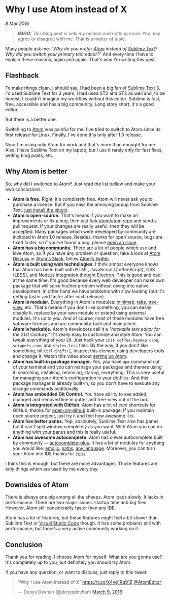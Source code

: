 # Why I use Atom instead of X

_8 Mar 2016_

> **_IMHO:_** This blog post is only _my opinion_ and nothing more. You may agree or disagree with me. That is a matter of taste.

Many people ask me: _“Why do you prefer [Atom][atom] instead of [Sublime Text][st3]? Why did you switch your primary text editor?”_ And every time I have to explain these reasons, again and again. That's why I'm writing this post.

## Flashback

To make things clean, I should say, I had been a big fan of [Sublime Text 3][st3]. I'd used Sublime Text for 3 years, I had used ST2 and ST3 as well and, to be honest, I couldn't imagine my workflow without this editor. Sublime is fast, free, accessible and has a big community. Long story short, it's a good editor.

But there is a better one.

Switching to [Atom][atom] was painful for me. I've tried to switch to Atom since its first release for Linux. Finally, I've done this only after 1.0 release.

Now, I'm using only Atom for work and that's more than enought for me. Also, I have Sublime Text on my laptop, but I use it rarely only for fast fixes, writing blog posts, etc.

## Why Atom is better

So, why did I switched to Atom? Just read the list bellow and make your own conclusions:

* **Atom is free.** Right, it's _completely_ free. Atom will never ask you to purchase a license. But if you miss the annoying popup from Sublime Text, [just install the plugin](https://atom.io/packages/unregistered).
* **Atom is open-source.** That's means if you want to make an improvements or fix a bug, then just [fork atom/atom repo](https://github.com/atom/atom) and send a pull request. If your changes are really useful, then they will be accepted. Many packages which were developed by community are included in Atom 1.0 release. Besides, thanks for open source, bugs are fixed faster, so if you've found a bug, please [open an issue](https://github.com/atom/atom/issues/new).
* **Atom has a big community.** There are a lot of people which use and love Atom, so if you have any problem or question, take a look at [Atom Discuss](https://discuss.atom.io/) or [Atom's Slack](http://atom-slack.herokuapp.com/), follow [Atom's twitter](https://twitter.com/AtomEditor).
* **Atom is built using web technologies.** I think almost everyone knows that Atom has been built with HTML, JavaScript (CoffeeScript), CSS (LESS), and Node.js integration thought [Electron](http://electron.atom.io/). This is good and bad at the same time. It's good because every web developer can make own package that will solve his/her problem without diving into native development. In other hand we have problems with slow loading (but it's getting faster and faster after each release).
* **Atom is modular.** Everything in Atom is modules: [minimap](https://atom.io/packages/minimap), [tabs](https://atom.io/packages/tabs), [tree-view](https://atom.io/packages/tree-view), etc. That's means if you don't like something, you can easily disable it, replace by your own module or extend using external modules. It's up to you. And of course, most of these modules have free software licenses and are community-built and maintained.
* **Atom is hackable.** Atom's developers call it a _“hackable text editor
for the 21st Century.”_ It's really easy to customize and style Atom. You can tweak everything of your UI. Just hack your `init.coffee`, `keymap.cson`, `snippets.cson` and `styles.less` files. By the way, if you don't like something, hit `Ctrl-Shift+I`, inspect this element using developers tools and change it. Watch this video about [setting up Atom](https://www.youtube.com/watch?v=U5POoGSrtGg).
* **Atom has built-in package manager.** Yes, you have `apm` command out of your terminal and you can manage your packages and themes using it: searching, installing, removing, staring, everything. This is very useful for managing your Atom's configuration in your dotfiles. And this package manager is already built-in, so you don't have to execute any strange commands additionally.
* **Atom has embedded Git Control.** You have ability to see added, changed and removed line in gutter and tree-view out of the box.
* **Atom is integrated with GitHub.** Atom has a lot of cool shortcuts for GitHub, thanks for [open-on-github](https://github.com/atom/open-on-github) built-in package. If you maintain open source project, just try it and feel how awesome it is.
* **Atom has better panes.** Yep, absolutely, Sublime Text also has panes, but it can't split window completely as you want. With Atom you can do anything with your panes and this is really useful.
* **Atom has awesome autocomplete.** Atom has clever autocomplete built by community — [autocomplete-plus](https://github.com/atom/autocomplete-plus). It has a lot of modules for anything you would like: [emojis](https://atom.io/packages/autocomplete-emojis), [paths](https://atom.io/packages/autocomplete-paths), [any language](https://github.com/atom/autocomplete-plus/wiki/Autocomplete-Providers). Moreover, you can turn your Atom into IDE thanks for [Tern](https://atom.io/packages/atom-ternjs).

I think this is enough, but there are more advantages. Those features are only things which are used by me every day.

## Downsides of Atom

There is always one pig among all the sheeps. Atom loads slowly. It lacks in performance. There are two major issues: startup time and big files. However, Atom still considerably faster than any IDE.

Atom has a lot of features, but these features might feel a bit slower than Sublime Text or [Visual Studio Code][vsc] though. It has some problems still with performance, but there’s a very active community working on it.

## Conclusion

Thank you for reading. I choose Atom for myself. What are you gonna use? It's completely up to you, but definitely you _should_ try Atom.

If you have any question, or want to discuss, just reply to this tweet:

<blockquote class="twitter-tweet tw-align-center" data-lang="en"><p lang="en" dir="ltr">“Why I use Atom instead of X” <a href="https://t.co/X4yg1Rq91Z">https://t.co/X4yg1Rq91Z</a> <a href="https://twitter.com/AtomEditor">@AtomEditor</a></p>&mdash; Denys Dovhan (@denysdovhan) <a href="https://twitter.com/denysdovhan/status/707557648007340032">March 9, 2016</a></blockquote>
<script async src="//platform.twitter.com/widgets.js" charset="utf-8"></script>

<!-- References -->

[atom]: https://atom.io
[st3]: https://www.sublimetext.com/3
[vsc]: https://code.visualstudio.com/
